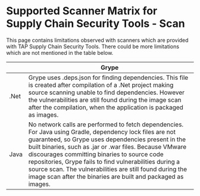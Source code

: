 # Supported Scanner Matrix for Supply Chain Security Tools - Scan

This page contains limitations observed with scanners which are provided with TAP Supply Chain Security Tools. There could be more limitations which are not mentioned in the table below.


|  | Grype |
|--------|-----------|
|  .Net |  Grype uses .deps.json for finding dependencies. This file is created after compilation of a .Net project making source scanning unable to find dependencies. However the vulnerabilities are still found during the image scan after the compilation, when the application is packaged as images. |
| Java | No network calls are performed to fetch dependencies. For Java using Gradle, dependency lock files are not guaranteed, so Grype uses dependencies present in the built binaries, such as .jar or .war files. Because VMware discourages committing binaries to source code repositories, Grype fails to find vulnerabilities during a source scan. The vulnerabilities are still found during the image scan after the binaries are built and packaged as images. |
